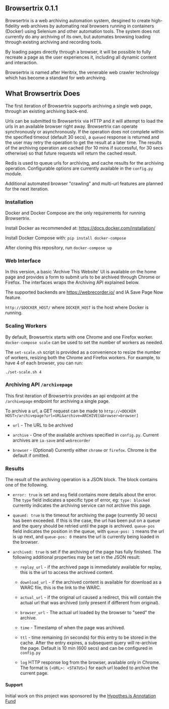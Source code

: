 ## Browsertrix 0.1.1

Browsertrix is a web archiving automation system, desgined to create high-fidelity web archives
by automating real browsers running in containers (Docker) using Selenium and other automation tools.
The system does not currently do any archiving of its own, but automates browsing loading through existing archiving
and recording tools.

By loading pages directly through a browser, it will be possible to fully recreate a page as the user experiences it, including all dynamic content
and interaction.

Browsertrix is named after Heritrix, the venerable web crawler technology which has become a standard for web archiving.

## What Browsertrix Does

The first iteration of Browsertrix supports archiving a single web page, through an existing archiving back-end.

Urls can be submitted to Browsertrix via HTTP and it will attempt to load the urls in an available browser right away.
Browsertrix can operate synchronously or asynchronously. If the operation does not complete within the specified timeout
(default 30 secs), a `queued` response is returned and the user may retry the operation to get the result at a later time.
The results of the archiving operation are cached (for 10 mins if successful, for 30 secs otherwise) so that future requests will return the cached result.

Redis is used to queue urls for archiving, and cache results for the archiving operation. Configurable options
are currently available in the `config.py` module.

Additional automated browser "crawling" and multi-url features are planned for the next iteration.


### Installation

Docker and Docker Compose are the only requirements for running Browsertrix.

Install Docker as recommended at: https://docs.docker.com/installation/

Install Docker Compose with: `pip install docker-compose`

After cloning this repository, run `docker-compose up`

### Web Interface

In this version, a basic 'Archive This Website' UI is available on the home page and provides a form to submit urls
to be archived through Chrome or Firefox. The interfaces wraps the Archiving API explained below.

The supported backends are https://webrecorder.io/ and IA Save Page Now feature.

`http://$DOCKER_HOST/` where `DOCKER_HOST` is the host where Docker is running.


### Scaling Workers

By default, Browsertrix starts with one Chrome and one Firefox worker. `docker-compose scale` can be used
to set the number of workers as needed.

The `set-scale.sh` script is provided as a convenience to resize the number of workers, resizing both
the Chrome and Firefox workers. For example, to have 4 of each browser, you can run:

`./set-scale.sh 4`


### Archiving API `/archivepage`

This first iteration of Browsertrix provides an api endpoint at the `/archivepage` endpoint for archiving a single page.

To archive a url, a GET request can be made to `http://<DOCKER HOST>/archivepage?url=URL&archive=ARCHIVE[&browser=browser]`

* `url` - The URL to be archived

* `archive` - One of the available archives specified in `config.py`. Current archives are `ia-save` and `webrecorder`

* `browser` - (Optional) Currently either `chrome` or `firefox`. Chrome is the default if omitted.

### Results

The result of the archiving operation is a JSON block. The block contains one of the following.

* `error: true` is set and `msg` field contains more details about the error.
  The `type` field indicates a specific type of error, eg: `type: blocked` currently indicates the archiving service can not
  archive this page.

* `queued: true` is the timeout for archiving the page (currently 30 secs) has been exceeded. If this is the case, the url has been put on a queue and the query should be retried until the page is archived. `queue-pos` field indicates the position in the queue, with `queue-pos: 1` means the url is up next, and `queue-pos: 0` means the url is currently being loaded in the browser.

* `archived: true` is set if the archiving of the page has fully finished. The following additional properties may be set in the JSON result:

   - `replay_url` - if the archived page is immediately available for replay, this is the url to access the archived content.
  
   - `download_url` - if the archived content is available for download as a WARC file, this is the link to the WARC.
   
   - `actual_url` - if the original url caused a redirect, this will contain the actual url that was archived (only present if different from original).
    
   - `browser_url` - The actual url loaded by the browser to "seed" the archive.
    
   - `time` - Timestamp of when the page was archived.
   
   - `ttl` - time remaining (in seconds) for this entry to be stored in the cache. After the entry expires, a subsequent query will re-archive the page. Default is 10 min (600 secs) and can be configured in `config.py`
   
   - `log` HTTP response log from the browser, available only in Chrome. The format is `{<URL>: <STATUS>}` for each url loaded to archive the current page.



#### Support

Initial work on this project was sponsored by the [Hypothes.is Annotation Fund](http://anno.fund/#portfolioModal2)
